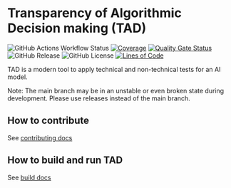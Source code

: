 # Transparency of Algorithmic Decision making (TAD)

![GitHub Actions Workflow Status](https://img.shields.io/github/actions/workflow/status/minbzk/tad/ci.yml?label=tests)
[![Coverage](https://sonarcloud.io/api/project_badges/measure?project=MinBZK_tad&metric=coverage)](https://sonarcloud.io/summary/new_code?id=MinBZK_tad)
[![Quality Gate Status](https://sonarcloud.io/api/project_badges/measure?project=MinBZK_tad&metric=alert_status)](https://sonarcloud.io/summary/new_code?id=MinBZK_tad)
![GitHub Release](https://img.shields.io/github/v/release/minbzk/tad?include_prereleases&sort=semver)
![GitHub License](https://img.shields.io/github/license/minbzk/tad)
[![Lines of Code](https://sonarcloud.io/api/project_badges/measure?project=MinBZK_tad&metric=ncloc)](https://sonarcloud.io/summary/new_code?id=MinBZK_tad)

TAD is a modern tool to apply technical and non-technical tests for an AI model.

Note: The main branch may be in an unstable or even broken state during development. Please use releases instead of the main branch.

## How to contribute

See [contributing docs](CONTRIBUTING.md)

## How to build and run TAD

See [build docs](BUILD.md)
